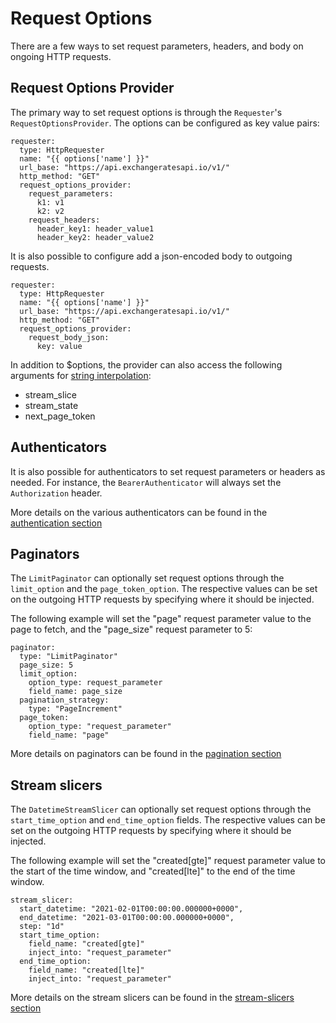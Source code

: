 # Request Options

There are a few ways to set request parameters, headers, and body on ongoing HTTP requests.

## Request Options Provider

The primary way to set request options is through the `Requester`'s `RequestOptionsProvider`.
The options can be configured as key value pairs:

```
requester:
  type: HttpRequester
  name: "{{ options['name'] }}"
  url_base: "https://api.exchangeratesapi.io/v1/"
  http_method: "GET"
  request_options_provider:
    request_parameters:
      k1: v1
      k2: v2
    request_headers:
      header_key1: header_value1
      header_key2: header_value2
```

It is also possible to configure add a json-encoded body to outgoing requests.

```
requester:
  type: HttpRequester
  name: "{{ options['name'] }}"
  url_base: "https://api.exchangeratesapi.io/v1/"
  http_method: "GET"
  request_options_provider:
    request_body_json:
      key: value
```

In addition to $options, the provider can also access the following arguments for [string interpolation](connector-definition.md#string-interpolation):

- stream_slice
- stream_state
- next_page_token

## Authenticators

It is also possible for authenticators to set request parameters or headers as needed.
For instance, the `BearerAuthenticator` will always set the `Authorization` header.

More details on the various authenticators can be found in the [authentication section](authentication.md)

## Paginators

The `LimitPaginator` can optionally set request options through the `limit_option` and the `page_token_option`.
The respective values can be set on the outgoing HTTP requests by specifying where it should be injected.

The following example will set the "page" request parameter value to the page to fetch, and the "page_size" request parameter to 5:

```
paginator:
  type: "LimitPaginator"
  page_size: 5
  limit_option:
    option_type: request_parameter
    field_name: page_size
  pagination_strategy:
    type: "PageIncrement"
  page_token:
    option_type: "request_parameter"
    field_name: "page"
```

More details on paginators can be found in the [pagination section](pagination.md)

## Stream slicers

The `DatetimeStreamSlicer` can optionally set request options through the `start_time_option` and `end_time_option` fields.
The respective values can be set on the outgoing HTTP requests by specifying where it should be injected.

The following example will set the "created[gte]" request parameter value to the start of the time window, and "created[lte]" to the end of the time window.

```
stream_slicer:
  start_datetime: "2021-02-01T00:00:00.000000+0000",
  end_datetime: "2021-03-01T00:00:00.000000+0000",
  step: "1d"
  start_time_option:
    field_name: "created[gte]"
    inject_into: "request_parameter"
  end_time_option:
    field_name: "created[lte]"
    inject_into: "request_parameter"
```

More details on the stream slicers can be found in the [stream-slicers section](stream-slicers.md)
